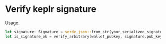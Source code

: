 Verify keplr signature
===

Usage: 
```rust
let signature: Signature = serde_json::from_str(your_serialized_signature_from_keplr);
let is_signature_ok = verify_arbitrary(wallet_pubkey, signature.pub_key.sig_value, b"your expected signed data", &signature);
```

